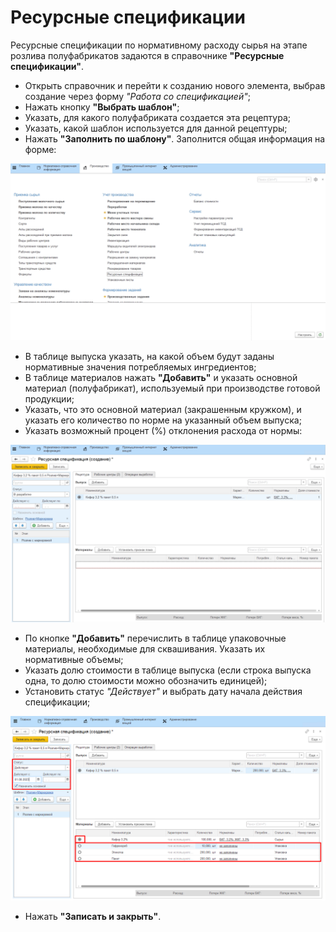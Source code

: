 # Ресурсные спецификации

Ресурсные спецификации по нормативному расходу сырья на этапе розлива полуфабрикатов задаются в справочнике **"Ресурсные спецификации"**.

-   Открыть справочник и перейти к созданию нового элемента, выбрав создание через форму *"Работа со спецификацией"*;  
-   Нажать кнопку **"Выбрать шаблон"**;
-   Указать, для какого полуфабриката создается эта рецептура;
-   Указать, какой шаблон используется для данной рецептуры;
-   Нажать **"Заполнить по шаблону"**. Заполнится общая информация на форме:

![](ResourceSpecifications.assets/1.gif)

- В таблице выпуска указать, на какой объем будут заданы нормативные значения потребляемых ингредиентов;
- В таблице материалов нажать **"Добавить"** и указать основной материал (полуфабрикат), используемый при производстве готовой продукции;
- Указать, что это основной материал (закрашенным кружком), и указать его количество по норме на указанный объем выпуска;
- Указать возможный процент (%) отклонения расхода от нормы:

![](ResourceSpecifications.assets/2.gif)

- По кнопке **"Добавить"** перечислить в таблице упаковочные материалы, необходимые для сквашивания. Указать их нормативные объемы;
- Указать долю стоимости в таблице выпуска (если строка выпуска одна, то долю стоимости можно обозначить единицей);
- Установить статус *"Действует"* и выбрать дату начала действия спецификации;

![](ResourceSpecifications.assets/1.png)

- Нажать **"Записать и закрыть"**.